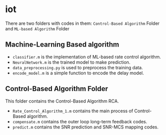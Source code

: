 # iot

There are two folders with codes in them: ``Control-Based Algorithm`` Folder and ``ML-based Algorithm`` Folder

## Machine-Learning Based algorithm
* ``classifier.m`` is the implementation of ML-based rate control algorithm.
* ``NeuralNetwork.m`` is the trained model to make prediction.
* ``data_preprocessing.py`` is used to preprocess the training data.
* ``encode_model.m`` is a simple function to encode the delay model.

## Control-Based Algorithm Folder

This folder contains the Control-Based Algorithm RCA.
* ``Rate_Control_Algorithm_1.m`` contains the main process of Control-Based algorithm.
* ``compensate.m`` contains the outer loop long-term feedback codes.
* ``predict.m`` contains the SNR prediction and SNR-MCS mapping codes.
